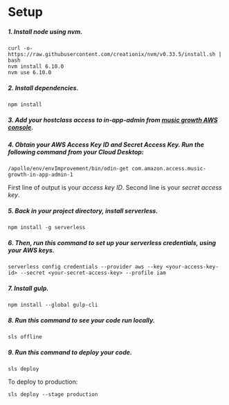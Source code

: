 # Setup


##### 1. Install node using nvm.
```
curl -o- https://raw.githubusercontent.com/creationix/nvm/v0.33.5/install.sh | bash
nvm install 6.10.0
nvm use 6.10.0
```

##### 2. Install dependencies.
```
npm install
```

##### 3. Add your hostclass access to *in-app-admin* from [music growth AWS console](https://access.amazon.com/aws/accounts/show_user?account=music-growth&user=in-app-admin).


##### 4. Obtain your AWS Access Key ID and Secret Access Key. Run the following command from your Cloud Desktop:
```
/apollo/env/envImprovement/bin/odin-get com.amazon.access.music-growth-in-app-admin-1
``` 

First line of output is your *access key ID*. Second line is your *secret access key*.


##### 5. Back in your project directory, install serverless.
```
npm install -g serverless
```

##### 6. Then, run this command to set up your serverless credentials, using your AWS keys.
```
serverless config credentials --provider aws --key <your-access-key-id> --secret <your-secret-access-key> --profile iam
```

##### 7. Install gulp.
```
npm install --global gulp-cli
```

##### 8. Run this command to see your code run locally.
```
sls offline
```

##### 9. Run this command to deploy your code.
```
sls deploy

```

To deploy to production:
```
sls deploy --stage production
```


